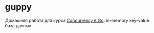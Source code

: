 # guppy

Домашняя работа для курса [Concurrency в Go][course]: in-memory key-value база
данных.

[course]: https://balun.courses/courses/concurrency
